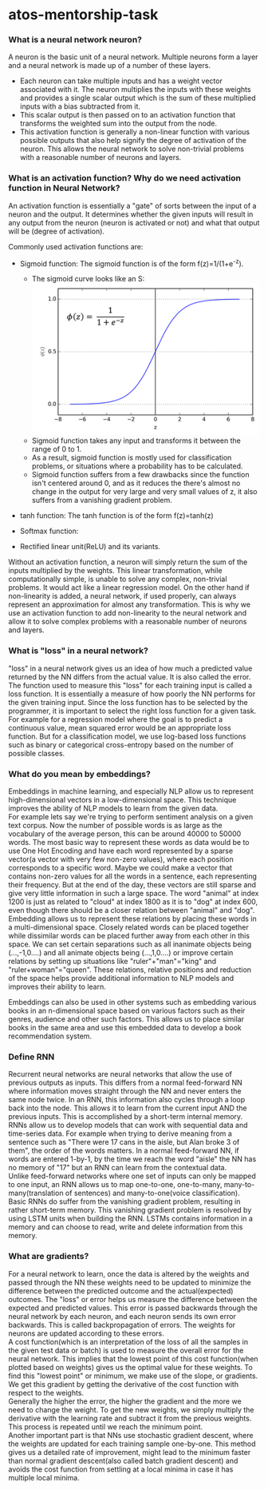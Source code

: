 # atos-mentorship-task
 
### What is a neural network neuron?
A neuron is the basic unit of a neural network. Multiple neurons form a layer and a neural network is made up of a number of these layers.  
- Each neuron can take multiple inputs and has a weight vector associated with it. The neuron multiplies the inputs with these weights and provides a single scalar output which is the sum of these multiplied inputs with a bias subtracted from it.  
- This scalar output is then passed on to an activation function that transforms the weighted sum into the output from the node.  
- This activation function is generally a non-linear function with various possible outputs that also help signify the degree of activation of the neuron. This allows the neural network to solve non-trivial problems with a reasonable number of neurons and layers.
  
### What is an activation function? Why do we need activation function in Neural Network?  
An activation function is essentially a "gate" of sorts between the input of a neuron and the output. It determines whether the given inputs will result in any output from the neuron (neuron is activated or not) and what that output will be (degree of activation).  

Commonly used activation functions are:
- Sigmoid function:  The sigmoid function is of the form f(z)=1/(1+e<sup>-z</sup>).
  - The sigmoid curve looks like an S: ![Sigmoid Graph](images/SigmoidGraph.jpg)  
  - Sigmoid function takes any input and transforms it between the range of 0 to 1. 
  - As a result, sigmoid function is mostly used for classification problems, or situations where a probability has to be calculated.
  - Sigmoid function suffers from a few drawbacks since the function isn't centered around 0, and as it reduces the there's almost no change in the output for very large and very small values of z, it also suffers from a vanishing gradient problem.  

- tanh function: The tanh function is of the form f(z)=tanh(z) 
- Softmax function:
- Rectified linear unit(ReLU) and its variants.
  
Without an activation function, a neuron will simply return the sum of the inputs multiplied by the weights. This linear transformation, while computationally simple, is unable to solve any complex, non-trivial problems. It would act like a linear regression model. On the other hand if non-linearity is added, a neural network, if used properly, can always represent an approximation for almost any transformation. This is why we use an activation function to add non-linearity to the neural network and allow it to solve complex problems with a reasonable number of neurons and layers.  
  
### What is "loss" in a neural network?
"loss" in a neural network gives us an idea of how much a predicted value returned by the NN differs from the actual value. It is also called the error. The function used to measure this "loss" for each training input is called a loss function. It is essentially a measure of how poorly the NN performs for the given training input. Since the loss function has to be selected by the programmer, it is important to select the right loss function for a given task. For example for a regression model where the goal is to predict a continuous value, mean squared error would be an appropriate loss function. But for a classification model, we use log-based loss functions such as binary or categorical cross-entropy based on the number of possible classes.

### What do you mean by embeddings?  
Embeddings in machine learning, and especially NLP allow us to represent high-dimensional vectors in a low-dimensional space. This technique improves the ability of NLP models to learn from the given data.  
For example lets say we're trying to perform sentiment analysis on a given text corpus. Now the number of possible words is as large as the vocabulary of the average person, this can be around 40000 to 50000 words. The most basic way to represent these words as data would be to use One Hot Encoding and have each word represented by a sparse vector(a vector with very few non-zero values), where each position corresponds to a specific word. Maybe we could make a vector that contains non-zero values for all the words in a sentence, each representing their frequency. But at the end of the day, these vectors are still sparse and give very little information in such a large space. The word "animal" at index 1200 is just as related to "cloud" at index 1800 as it is to "dog" at index 600, even though there should be a closer relation between "animal" and "dog".  
Embedding allows us to represent these relations by placing these words in a multi-dimensional space. Closely related words can be placed together while dissimilar words can be placed further away from each other in this space. We can set certain separations such as all inanimate objects being (...,-1,0....) and all animate objects being (...,1,0....) or improve certain relations by setting up situations like "ruler"+"man"="king" and "ruler+woman"="queen". These relations, relative positions and reduction of the space helps provide additional information to NLP models and improves their ability to learn.  

Embeddings can also be used in other systems such as embedding various books in an n-dimensional space based on various factors such as their genres, audience and other such factors. This allows us to place similar books in the same area and use this embedded data to develop a book recommendation system.  
  
### Define RNN
Recurrent neural networks are neural networks that allow the use of previous outputs as inputs. This differs from a normal feed-forward NN where information moves straight through the NN and never enters the same node twice. In an RNN, this information also cycles through a loop back into the node. This allows it to learn from the current input AND the previous inputs. This is accomplished by a short-term internal memory. RNNs allow us to develop models that can work with sequential data and time-series data. For example when trying to derive meaning from a sentence such as "There were 17 cans in the aisle, but Alan broke 3 of them", the order of the words matters. In a normal feed-forward NN, if words are entered 1-by-1, by the time we reach the word "aisle" the NN has no memory of "17" but an RNN can learn from the contextual data.  
Unlike feed-forward networks where one set of inputs can only be mapped to one input, an RNN allows us to map one-to-one, one-to-many, many-to-many(translation of sentences) and many-to-one(voice classification).  
Basic RNNs do suffer from the vanishing gradient problem, resulting in rather short-term memory. This vanishing gradient problem is resolved by using LSTM units when building the RNN. LSTMs contains information in a memory and can choose to read, write and delete information from this memory.  
  
### What are gradients?
For a neural network to learn, once the data is altered by the weights and passed through the NN these weights need to be updated to minimize the difference between the predicted outcome and the actual(expected) outcomes. The "loss" or error helps us measure the difference between the expected and predicted values. This error is passed backwards through the neural network by each neuron, and each neuron sends its own error backwards. This is called backpropagation of errors. The weights for neurons are updated according to these errors.  
A cost function(which is an interpretation of the loss of all the samples in the given test data or batch) is used to measure the overall error for the neural network. This implies that the lowest point of this cost function(when plotted based on weights) gives us the optimal value for these weights. To find this "lowest point" or minimum, we make use of the slope, or gradients. We get this gradient by getting the derivative of the cost function with respect to the weights.  
Generally the higher the error, the higher the gradient and the more we need to change the weight. To get the new weights, we simply multiply the derivative with the learning rate and subtract it from the previous weights. This process is repeated until we reach the minimum point.  
Another important part is that NNs use stochastic gradient descent, where the weights are updated for each training sample one-by-one. This method gives us a detailed rate of improvement, might lead to the minimum faster than normal gradient descent(also called batch gradient descent) and avoids the cost function from settling at a local minima in case it has multiple local minima.